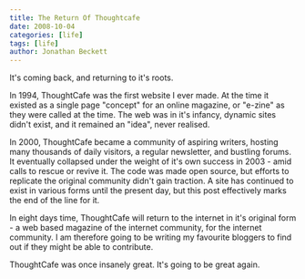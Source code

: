 ```yaml
---
title: The Return Of Thoughtcafe
date: 2008-10-04
categories: [life]
tags: [life]
author: Jonathan Beckett
---
```


It's coming back, and returning to it's roots.

In 1994, ThoughtCafe was the first website I ever made. At the time it existed as a single page "concept" for an online magazine, or "e-zine" as they were called at the time. The web was in it's infancy, dynamic sites didn't exist, and it remained an "idea", never realised.

In 2000, ThoughtCafe became a community of aspiring writers, hosting many thousands of daily visitors, a regular newsletter, and bustling forums. It eventually collapsed under the weight of it's own success in 2003 - amid calls to rescue or revive it. The code was made open source, but efforts to replicate the original community didn't gain traction. A site has continued to exist in various forms until the present day, but this post effectively marks the end of the line for it.

In eight days time, ThoughtCafe will return to the internet in it's original form - a web based magazine of the internet community, for the internet community. I am therefore going to be writing my favourite bloggers to find out if they might be able to contribute.

ThoughtCafe was once insanely great. It's going to be great again.